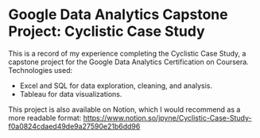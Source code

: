 # Google Data Analytics Capstone Project: Cyclistic Case Study
This is a record of my experience completing the Cyclistic Case Study, a capstone project for the Google Data Analytics Certification on Coursera. 
Technologies used: 
- Excel and SQL for data exploration, cleaning, and analysis.
- Tableau for data visualizations.

This project is also available on Notion, which I would recommend as a more readable format: 
https://www.notion.so/jpyne/Cyclistic-Case-Study-f0a0824cdaed49de9a27590e21b6dd96
